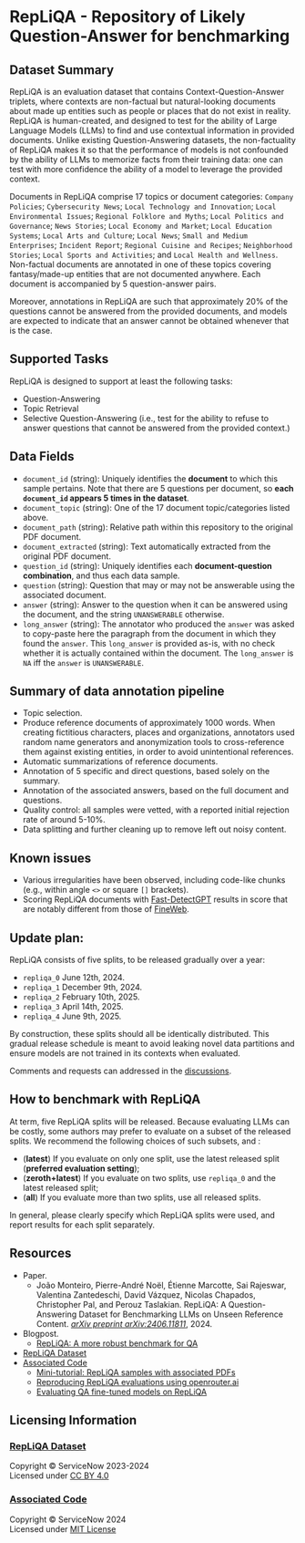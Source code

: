 # RepLiQA - Repository of Likely Question-Answer for benchmarking

## Dataset Summary
RepLiQA is an evaluation dataset that contains Context-Question-Answer triplets, where contexts are non-factual but natural-looking documents about made up entities such as people or places that do not exist in reality. RepLiQA is human-created, and designed to test for the ability of Large Language Models (LLMs) to find and use contextual information in provided documents. Unlike existing Question-Answering datasets, the non-factuality of RepLiQA makes it so that the performance of models is not confounded by the ability of LLMs to memorize facts from their training data: one can test with more confidence the ability of a model to leverage the provided context.

Documents in RepLiQA comprise 17 topics or document categories: `Company Policies`; `Cybersecurity News`; `Local Technology and Innovation`; `Local Environmental Issues`; `Regional Folklore and Myths`; `Local Politics and Governance`; `News Stories`; `Local Economy and Market`; `Local Education Systems`; `Local Arts and Culture`; `Local News`; `Small and Medium Enterprises`; `Incident Report`; `Regional Cuisine and Recipes`; `Neighborhood Stories`; `Local Sports and Activities`; and `Local Health and Wellness`. Non-factual documents are annotated in one of these topics covering fantasy/made-up entities that are not documented anywhere. Each document is accompanied by 5 question-answer pairs.

Moreover, annotations in RepLiQA are such that approximately 20% of the questions cannot be answered from the provided documents, and models are expected to indicate that an answer cannot be obtained whenever that is the case.


## Supported Tasks
RepLiQA is designed to support at least the following tasks:
- Question-Answering
- Topic Retrieval
- Selective Question-Answering (i.e., test for the ability to refuse to answer questions that cannot be answered from the provided context.)


## Data Fields
- `document_id` (string): Uniquely identifies the **document** to which this sample pertains. Note that there are 5 questions per document, so **each `document_id` appears 5 times in the dataset**.
- `document_topic` (string): One of the 17 document topic/categories listed above.
- `document_path` (string): Relative path within this repository to the original PDF document.
- `document_extracted` (string): Text automatically extracted from the original PDF document.
- `question_id` (string): Uniquely identifies each **document-question combination**, and thus each data sample.
- `question` (string): Question that may or may not be answerable using the associated document.
- `answer` (string): Answer to the question when it can be answered using the document, and the string `UNANSWERABLE` otherwise.
- `long_answer` (string): The annotator who produced the `answer` was asked to copy-paste here the paragraph from the document in which they found the `answer`. This `long_answer` is provided as-is, with no check whether it is actually contained within the document. The `long_answer` is `NA` iff the `answer` is `UNANSWERABLE`.


## Summary of data annotation pipeline
- Topic selection.
- Produce reference documents of approximately 1000 words. When creating fictitious characters, places and organizations, annotators used random name generators and anonymization tools to cross-reference them against existing entities, in order to avoid unintentional references.
- Automatic summarizations of reference documents.
- Annotation of 5 specific and direct questions, based solely on the summary.
- Annotation of the associated answers, based on the full document and questions.
- Quality control: all samples were vetted, with a reported initial rejection rate of around 5-10%.
- Data splitting and further cleaning up to remove left out noisy content.


## Known issues
- Various irregularities have been observed, including code-like chunks (e.g., within angle `<>` or square `[]` brackets).
- Scoring RepLiQA documents with [Fast-DetectGPT](https://github.com/baoguangsheng/fast-detect-gpt) results in score that are notably different from those of [FineWeb](https://huggingface.co/datasets/HuggingFaceFW/fineweb).


## Update plan:
RepLiQA consists of five splits, to be released gradually over a year:
- `repliqa_0` June 12th, 2024.
- `repliqa_1` December 9th, 2024.
- `repliqa_2` February 10th, 2025.
- `repliqa_3` April 14th, 2025.
- `repliqa_4` June 9th, 2025.

By construction, these splits should all be identically distributed. This gradual release schedule is meant to avoid leaking novel data partitions and ensure models are not trained in its contexts when evaluated.

Comments and requests can addressed in the [discussions](https://huggingface.co/datasets/ServiceNow/repliqa/discussions).


## How to benchmark with RepLiQA
At term, five RepLiQA splits will be released. Because evaluating LLMs can be costly, some authors may prefer to evaluate on a subset of the released splits. We recommend the following choices of such subsets, and :
- (**latest**) If you evaluate on only one split, use the latest released split (**preferred evaluation setting**);
- (**zeroth+latest**) If you evaluate on two splits, use `repliqa_0` and the latest released split;
- (**all**) If you evaluate more than two splits, use all released splits.

In general, please clearly specify which RepLiQA splits were used, and report results for each split separately.


## Resources
- Paper.
  - João Monteiro, Pierre-André Noël, Étienne Marcotte, Sai Rajeswar, Valentina Zantedeschi, David Vázquez, Nicolas Chapados, Christopher Pal, and Perouz Taslakian. RepLiQA: A Question-Answering Dataset for Benchmarking LLMs on Unseen Reference Content. [*arXiv preprint arXiv:2406.11811*](http://arxiv.org/abs/2406.11811), 2024.
- Blogpost.
  - [RepLiQA: A more robust benchmark for QA](https://www.servicenow.com/blogs/2024/repliqa-more-robust-benchmark-qa)
- [RepLiQA Dataset](https://huggingface.co/datasets/ServiceNow/repliqa)
- [Associated Code](https://github.com/ServiceNow/repliqa)
  - [Mini-tutorial: RepLiQA samples with associated PDFs](https://github.com/ServiceNow/repliqa/blob/main/tutorial.ipynb)
  - [Reproducing RepLiQA evaluations using openrouter.ai](https://github.com/ServiceNow/repliqa/blob/main/repliqa_eval.ipynb)
  - [Evaluating QA fine-tuned models on RepLiQA](https://github.com/ServiceNow/repliqa/blob/main/hf_qa_eval.ipynb)


## Licensing Information

### [RepLiQA Dataset](https://huggingface.co/datasets/ServiceNow/repliqa)
Copyright © ServiceNow 2023-2024  
Licensed under [CC BY 4.0](https://creativecommons.org/licenses/by/4.0/)  

### [Associated Code](https://github.com/ServiceNow/repliqa)
Copyright © ServiceNow 2024  
Licensed under [MIT License](https://github.com/ServiceNow/repliqa/blob/main/LICENSE)
